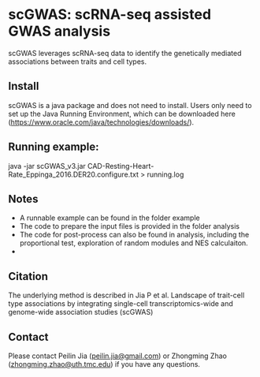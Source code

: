 # scGWAS: scRNA-seq assisted GWAS analysis

scGWAS leverages scRNA-seq data to identify the genetically mediated associations between traits and cell types. 

## Install

scGWAS is a java package and does not need to install. Users only need to set up the Java Running Environment, which can be downloaded here (https://www.oracle.com/java/technologies/downloads/).

## Running example:

java -jar scGWAS_v3.jar CAD-Resting-Heart-Rate_Eppinga_2016.DER20.configure.txt > running.log

## Notes

- A runnable example can be found in the folder example
- The code to prepare the input files is provided in the folder analysis
- The code for post-process can also be found in analysis, including the proportional test, exploration of random modules and NES calculaiton.
- 

## Citation

The underlying method is described in Jia P et al. Landscape of trait-cell type associations by integrating single-cell transcriptomics-wide and genome-wide association studies (scGWAS)

## Contact

Please contact Peilin Jia (peilin.jia@gmail.com) or Zhongming Zhao (zhongming.zhao@uth.tmc.edu) if you have any questions.
